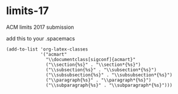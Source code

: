 # limits-17
ACM limits 2017 submission

add this to your .spacemacs

```elisp
(add-to-list 'org-latex-classes
             '("acmart"
               "\\documentclass[sigconf]{acmart}"
               ("\\section{%s}" . "\\section*{%s}")
               ("\\subsection{%s}" . "\\subsection*{%s}")
               ("\\subsubsection{%s}" . "\\subsubsection*{%s}")
               ("\\paragraph{%s}" . "\\paragraph*{%s}")
               ("\\subparagraph{%s}" . "\\subparagraph*{%s}")))
```
